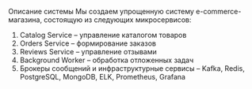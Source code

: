 Описание системы
Мы создаем упрощенную систему e-commerce-магазина, состоящую из следующих
микросервисов:
1. Catalog Service – управление каталогом товаров
2. Orders Service – формирование заказов
3. Reviews Service – управление отзывами
4. Background Worker – обработка отложенных задач
5. Брокеры сообщений и инфраструктурные сервисы – Kafka, Redis, PostgreSQL,
   MongoDB, ELK, Prometheus, Grafana